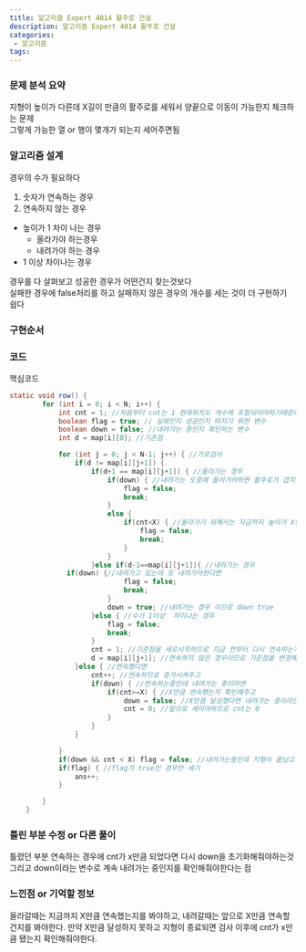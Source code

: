 ```yaml
---
title: 알고리즘 Expert 4014 활주로 건설
description: 알고리즘 Expert 4014 활주로 건설
categories:
 - 알고리즘  
tags:
---
```

### 문제 분석 요약  
지형이 높이가 다른데 X길이 만큼의 활주로를 세워서 양끝으로 이동이 가능한지 체크하는 문제  
그렇게 가능한 열 or 행이 몇개가 되는지 세어주면됨

### 알고리즘 설계  
경우의 수가 필요하다
1. 숫자가 연속하는 경우
2. 연속하지 않는 경우  
- 높이가 1 차이 나는 경우
  - 올라가야 하는경우
  - 내려가야 하는 경우
- 1 이상 차이나는 경우  

경우를 다 살펴보고 성공한 경우가 어떤건지 찾는것보다  
실패한 경우에 false처리를 하고 실패하지 않은 경우의 개수를 세는 것이 더 구현하기 쉽다  


### 구현순서  
### 코드  
핵심코드  

```java
static void row() {
		for (int i = 0; i < N; i++) {
			int cnt = 1; //처음부터 cnt는 1 현재위치도 개수에 포함되어야하기때문에
			boolean flag = true; // 실패인지 성공인지 따지기 위한 변수
			boolean down = false; //내려가는 중인지 확인하는 변수
			int d = map[i][0]; //기준점

			for (int j = 0; j < N-1; j++) { //가로검사
				if(d != map[i][j+1]) {
					if(d+1 == map[i][j+1]) { //올라가는 경우
						if(down) { //내려가는 도중에 올라가려하면 활주로가 겹치므로 이 경우는 false
							flag = false;
							break;
						}
						else {
							if(cnt<X) { //올라가기 위해서는 지금까지 높이가 X만큼 연속되었는지를 확인해야한다. 그렇지 않다면 false
								flag = false;
								break;
							}
						}
					}else if(d-1==map[i][j+1]){ //내려가는 경우
              if(down) {//내려가고 있는데 또 내려가야한다면
							flag = false;
							break;
						}
						down = true; //내려가는 경우 이므로 down true
					}else { //수가 1이상  차이나는 경우
						flag = false;
						break;
					}
					cnt = 1; //기준점을 새로시작하므로 지금 칸부터 다시 연속하는지 세어야한다
					d = map[i][j+1]; //연속하지 않은 경우이므로 기준점을 변경해준다.
				}else { //연속했다면
					cnt++; //연속하므로 증가시켜주고
					if(down) { //연속하는중인데 내려가는 중이라면
						if(cnt>=X) { //X만큼 연속했는지 확인해주고
							down = false; //X만큼 달성했다면 내려가는 중이라는 건 바로 해제해준다.
							cnt = 0; //앞으로 세어야하므로 cnt는 0
						}
					}
				}

			}
			if(down && cnt < X) flag = false; //내려가는중인데 지형이 끝났고 X만큼 다리를 건설하지 못했다면 false다.
			if(flag) { //flag가 true인 경우만 세기
				ans++;
			}

		}
	}

```
### 틀린 부분 수정 or 다른 풀이  
틀렸던 부분 연속하는 경우에 cnt가 x만큼 되었다면 다시 down을 초기화해줘야하는것
그리고 down이라는 변수로 계속 내려가는 중인지를 확인해줘야한다는 점  

### 느낀점 or 기억할 정보  
올라갈때는 지금까지 X만큼 연속했는지를 봐야하고,
내려갈때는 앞으로 X만큼 연속할건지를 봐야한다.
만약 X만큼 달성하지 못하고 지형이 종료되면 검사 이후에 cnt가 x만큼 됐는지 확인해줘야한다.
